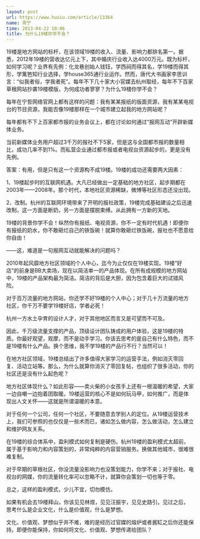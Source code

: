 ```yaml
---
layout: post
url: https://www.huxiu.com/article/13364
name: 周宁
time: 2013-04-22 10:06
title: 为什么19楼你学不会？
---
```

19楼是地方网站的标杆，在该领域19楼的收入、流量、影响力都排名第一。据悉，2012年19楼的营收达亿元上下，其中婚庆行业收入达4000万元。既为标杆，如何学习呢？业界有先例：化龙巷创始人钱钰，学西祠而得其名，学19楼而得其形，学篱笆知行业选择，学house365通行业运作。然而，唐代大书画家李思训言：“似我者俗，学我者死”。每年不下几十家大小官媒去杭州取经，每年不下百家草根网站抄袭19楼模版，为何成功者寥寥？为什么19楼你学不会？

每年在宁哲网络官网上都有这样的问题：我有某某报纸的版面资源，我有某某电视台的节目资源，我能否像19楼那样在一个城市建立起我的地方网站呢？

每年都有不下上百家都市报的业务会议上，都在讨论如何通过“报网互动”开辟新媒体业务。

当前新媒体业务用户超过3千万的报社不下5家，但是这与全国都市报的数量相比，成功几率不到1%。而私营企业通过都市报或者电视台资源起步的，更是没有先例。

答案：有用，但是只有这一个资源构不成19楼。19楼的成功还需要两大因素：

1、19楼起步时的互联网机遇。大凡已经做出一定基础的地方社区，起步期都在2003年——2008年。那个时代，本地社区资源稀缺，微博等社区形态还没出现。

2、改制。杭州的互联网环境带来了开明的报社政策，19楼完成基础建设之后迅速改制，这一方面是断奶，另一方面是摆脱束缚。从此拥有一方新的天地。

19楼的背景你学不会！纵然你有报纸、电视资源，你不一定有时代机遇！即便你有报纸的奶水，你不敢砸烂自己的铁饭碗！就算你敢砸烂铁饭碗，报社也不愿意给你自由！

——这，难道是一句报网互动就能解决的问题吗？

2010年起风靡地方社区领域的个人中心，迄今为止仅仅在19楼实现。19楼“好店”的前身是BB大卖场，现在以简洁单一的产品体现。在所有成规模的地方网站中，19楼的产品架构最为简洁。简洁的背后是大胆，因为包含着巨大的试错风险。

对于百万流量的地方网站，你还学不好19楼的个人中心；对于几十万流量的地方社区，你千万不要学19楼好店，学者必死！

杭州一方水土孕育的设计人才，对于其他地区而言又是可望而不可及。

因此，千万级流量支撑的产品，顶级设计团队铸成的用户体验，这是19楼的特质。你最好观望，观摩，而不是动手学习。你该去思考的是自己有什么特色，而不是19楼有什么产品。换个思维，我不学19楼的产品行不行？当然可以！

在地方社区领域，19楼总结出了许多值得大家学习的运营手法，例如消灭零回复、活动立站等。那么，为什么就算你消灭了零回复帖，也组织了很多活动，你的社区还是没有什么起色呢？

地方社区体现什么？如此形容——卖火柴的小女孩手上还有一根温暖的希望，大家一边自嘲一边抱着团取暖。19楼运营的核心不是如何玩马甲，如何推广，而是体现出人文关怀——这就是所谓温暖的本意。

对于任何一个公司，任何一个社区，不要随意去学别人的定位。从19楼运营技术上，我们可参照的也仅仅是一些术而已，诸如怎么做内容，怎么做活动，怎么建立和维护网友关系。

在19楼的综合体系中，盈利模式如何复制是硬伤。杭州19楼的盈利模式太超前，属于基于影响力和内容策划的，非常纯粹的内容营销服务。换做其他城市，很难很难复制。

对于早期的草根社区，你没流量没影响力也没策划能力，你学不来；对于报社、电视台的网媒，你的流量转化率可以忽略不计，就算你会策划一切也等于零。

总之，这样的盈利模式，少儿不宜，切勿模仿。

如果有机会去19楼拜山，你该见见林煜，见见汪振宇，见见史路引。见过之后，思考什么是企业文化，什么是价值观，什么是梦想。

文化、价值观、梦想似乎并不难，难的是经历过官媒的熔炉或者酱缸之后你还能保持。即便你能保持，你如何将文化、价值观、梦想传递给团队？

